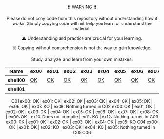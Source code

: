 <div align="center">
❗❗ WARNING ❗❗

Please do not copy code from this repository without understanding how it works. Simply copying code will not help you learn or understand the material.

⚠️ Understanding and practice are crucial for your learning.

☠️ Copying without comprehension is not the way to gain knowledge.

Study, analyze, and learn from your own mistakes.

<table align="center">
  <tr>
    <th>Name</th>
    <th>ex00</th>
    <th>ex01</th>
    <th>ex02</th>
    <th>ex03</th>
    <th>ex04</th>
    <th>ex05</th>
    <th>ex06</th>
    <th>ex07</th>
    <th>ex08</th>
    <th>ex09</th>
    <th>ex10</th>
    <th>ex11</th>
    <th>ex12</th>
  </tr>
  <tr>
    <th>shell00</th>
    <td><a href="https://github.com/blackrainbowtest/42_Yerevan/tree/main/Shell00/ex00"><span>OK</span></a></td>
    <td><a href="https://github.com/blackrainbowtest/42_Yerevan/tree/main/Shell00/ex01"><span>OK</span></a></td>
    <td><a href="https://github.com/blackrainbowtest/42_Yerevan/tree/main/Shell00/ex02"><span>OK</span></a></td>
    <td><a href="https://github.com/blackrainbowtest/42_Yerevan/tree/main/Shell00/ex03"><span>OK</span></a></td>
    <td><a href="https://github.com/blackrainbowtest/42_Yerevan/tree/main/Shell00/ex04"><span>OK</span></a></td>
    <td><a href="https://github.com/blackrainbowtest/42_Yerevan/tree/main/Shell00/ex05"><span>OK</span></a></td>
    <td><a href="https://github.com/blackrainbowtest/42_Yerevan/tree/main/Shell00/ex06"><span>OK</span></a></td>
    <td><a href="https://github.com/blackrainbowtest/42_Yerevan/tree/main/Shell00/ex07"><span>OK</span></a></td>
    <td><a href="https://github.com/blackrainbowtest/42_Yerevan/tree/main/Shell00/ex08"><span>OK</span></a></td>
    <td>NTI</td>
    <td>-</td>
  </tr>
<tr>
    <th>shell01</th>
    <tr></tr>
    <tr></tr>
    <tr></tr>
    <tr></tr>
    <tr></tr>
    <tr></tr>
    <tr></tr>
    <tr></tr>
    <tr></tr>
    <tr></tr>
    <tr></tr>
    <tr></tr>
  </tr>
</table>
C01 ex00: OK | ex01: OK | ex02: OK | ex03: OK | ex04: OK | ex05: OK | ex06: OK | ex07: KO | ex08: Nothing turned in
C02 ex00: OK | ex01: OK | ex02: OK | ex03: OK | ex04: OK | ex05: OK | ex06: OK | ex07: OK | ex08: OK | ex09: OK | ex10: Does not compile | ex11: KO | ex12: Nothing turned in
C03 ex00: OK | ex01: OK | ex02: OK | ex03: OK | ex04: OK | ex05: KO
C04 ex00: OK | ex01: OK | ex02: KO | ex03: OK | ex04: KO | ex05: Nothing turned in
C05
C06

</div>
